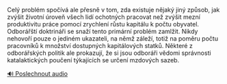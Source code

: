 
Celý problém spočívá ale přesně v tom, zda existuje nějaký jiný způsob, jak zvýšit životní úroveň všech lidí ochotných pracovat než zvýšit mezní produktivitu práce pomocí zrychlení růstu kapitálu k počtu obyvatel. Odborářští doktrináři se snaží tento primární problém zamlžit. Nikdy nehovoří pouze o jediném ukazateli, na němž záleží, totiž na poměru počtu pracovníků k množství dostupných kapitálových statků. Některé z odborářských politik ale prokazují, že si jsou odboráři vědomi správnosti katalaktických poučení týkajících se určení mzdových sazeb.

[🔊 Poslechnout audio](/data/7-paragraphs/audio/chapter_153/para_009-Cel-problm-spov-ale-pesn-v-tom-zda-existuj.mp3)
